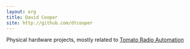 ```yaml
---
layout: org
title: David Cooper
site: http://github.com/dtcooper
---
```

Physical hardware projects, mostly related to
[Tomato Radio Automation](https://github.com/dtcooper/tomato/)
